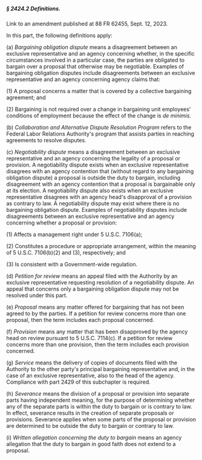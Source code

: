 ##### § 2424.2 Definitions. #####

Link to an amendment published at 88 FR 62455, Sept. 12, 2023.

In this part, the following definitions apply:

(a) *Bargaining obligation dispute* means a disagreement between an exclusive representative and an agency concerning whether, in the specific circumstances involved in a particular case, the parties are obligated to bargain over a proposal that otherwise may be negotiable. Examples of bargaining obligation disputes include disagreements between an exclusive representative and an agency concerning agency claims that:

(1) A proposal concerns a matter that is covered by a collective bargaining agreement; and

(2) Bargaining is not required over a change in bargaining unit employees' conditions of employment because the effect of the change is *de minimis.*

(b) *Collaboration and Alternative Dispute Resolution Program* refers to the Federal Labor Relations Authority's program that assists parties in reaching agreements to resolve disputes.

(c) *Negotiability dispute* means a disagreement between an exclusive representative and an agency concerning the legality of a proposal or provision. A negotiability dispute exists when an exclusive representative disagrees with an agency contention that (without regard to any bargaining obligation dispute) a proposal is outside the duty to bargain, including disagreement with an agency contention that a proposal is bargainable only at its election. A negotiability dispute also exists when an exclusive representative disagrees with an agency head's disapproval of a provision as contrary to law. A negotiability dispute may exist where there is no bargaining obligation dispute. Examples of negotiability disputes include disagreements between an exclusive representative and an agency concerning whether a proposal or provision:

(1) Affects a management right under 5 U.S.C. 7106(a);

(2) Constitutes a procedure or appropriate arrangement, within the meaning of 5 U.S.C. 7106(b)(2) and (3), respectively; and

(3) Is consistent with a Government-wide regulation.

(d) *Petition for review* means an appeal filed with the Authority by an exclusive representative requesting resolution of a negotiability dispute. An appeal that concerns only a bargaining obligation dispute may not be resolved under this part.

(e) *Proposal* means any matter offered for bargaining that has not been agreed to by the parties. If a petition for review concerns more than one proposal, then the term includes each proposal concerned.

(f) *Provision* means any matter that has been disapproved by the agency head on review pursuant to 5 U.S.C. 7114(c). If a petition for review concerns more than one provision, then the term includes each provision concerned.

(g) *Service* means the delivery of copies of documents filed with the Authority to the other party's principal bargaining representative and, in the case of an exclusive representative, also to the head of the agency. Compliance with part 2429 of this subchapter is required.

(h) *Severance* means the division of a proposal or provision into separate parts having independent meaning, for the purpose of determining whether any of the separate parts is within the duty to bargain or is contrary to law. In effect, severance results in the creation of separate proposals or provisions. Severance applies when some parts of the proposal or provision are determined to be outside the duty to bargain or contrary to law.

(i) *Written allegation concerning the duty to bargain* means an agency allegation that the duty to bargain in good faith does not extend to a proposal.